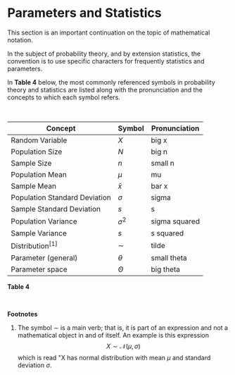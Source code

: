 # Parameters and Statistics

This section is an important continuation on the topic of mathematical notation.

In the subject of probability theory, and by extension statistics, the convention is to use specific characters for frequently statistics and parameters.

In **Table 4** below, the most commonly referenced symbols in probability theory and statistics are listed along with the pronunciation and the concepts to which each symbol refers.

<br/>

| Concept | Symbol | Pronunciation |
|-|-|-|
| Random Variable | $X$ | big x |
| Population Size | $N$ | big n|
| Sample Size | $n$ | small n |
| Population Mean | $\mu$ | mu |
| Sample Mean | $\bar{x}$ | bar x |
| Population Standard Deviation | $\sigma$ | sigma |
| Sample Standard Deviation | $s$ | s |
| Population Variance | $\sigma^2$ | sigma squared |
| Sample Variance | $s$ | s squared |
| Distribution<sup>[1]</sup> | $\sim$ | tilde |
| Parameter (general) | $\theta$ | small theta |
| Parameter space | $\Theta$ | big theta |

**Table 4**

<br/>

**Footnotes**
1. The symbol $\sim$ is a main verb; that is, it is part of an expression and not a mathematical object in and of itself. An example is this expression
$$ X \sim \mathcal{N}(\mu, \sigma) $$
which is read "X has normal distribution with mean $\mu$ and standard deviation $\sigma$.
